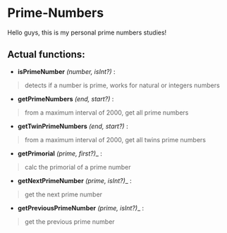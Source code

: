 # Prime-Numbers
Hello guys, this is my personal prime numbers studies!

## Actual functions:

* **isPrimeNumber** _(number, isInt?)_ :
> detects if a number is prime, works for natural or integers numbers
* **getPrimeNumbers** _(end, start?)_ :
> from a maximum interval of 2000, get all prime numbers
* **getTwinPrimeNumbers** _(end, start?)_ :
> from a maximum interval of 2000, get all twins prime numbers
* **getPrimorial** _(prime, first?)__ :
> calc the primorial of a prime number
* **getNextPrimeNumber** _(prime, isInt?)__ :
> get the next prime number
* **getPreviousPrimeNumber** _(prime, isInt?)__ :
> get the previous prime number
